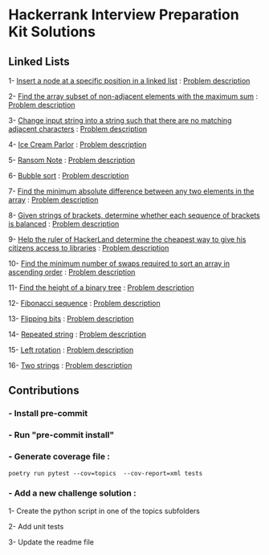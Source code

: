 # Hackerrank Interview Preparation Kit Solutions

## Linked Lists
1- [Insert a node at a specific position in a linked list](topics/linked_lists/01_insert_node_at_specific_position.py) : [Problem description](https://www.hackerrank.com/challenges/insert-a-node-at-a-specific-position-in-a-linked-list/problem?isFullScreen=true&h_l=interview&playlist_slugs%5B%5D=interview-preparation-kit&playlist_slugs%5B%5D=linked-lists)

2- [Find the array subset of non-adjacent elements with the maximum sum](topics/dynamic_programming/max_array_sum.py) : [Problem description](https://www.hackerrank.com/challenges/max-array-sum/problem?isFullScreen=true&h_l=interview&playlist_slugs%5B%5D=interview-preparation-kit&playlist_slugs%5B%5D=dynamic-programming)

3- [Change input string into a string such that there are no matching adjacent characters](topics/string_manipulation/alternating_characters.py) : [Problem description](https://www.hackerrank.com/challenges/alternating-characters/problem?isFullScreen=true&h_l=interview&playlist_slugs%5B%5D=interview-preparation-kit&playlist_slugs%5B%5D=strings)

4- [Ice Cream Parlor](topics/search/hash_tables_ice_cream_parlor.py) : [Problem description](https://www.hackerrank.com/challenges/ctci-ice-cream-parlor/problem?isFullScreen=true&h_l=interview&playlist_slugs%5B%5D=interview-preparation-kit&playlist_slugs%5B%5D=search)

5- [Ransom Note](topics/dictionaries_and_hashmaps/hash_tables_ransom_note.py) : [Problem description](https://www.hackerrank.com/challenges/ctci-ransom-note/problem?isFullScreen=true&h_l=interview&playlist_slugs%5B%5D=interview-preparation-kit&playlist_slugs%5B%5D=dictionaries-hashmaps)

6- [Bubble sort](topics/sorting/bubble_sort.py) : [Problem description](https://www.hackerrank.com/challenges/ctci-bubble-sort/problem?isFullScreen=true&h_l=interview&playlist_slugs%5B%5D=interview-preparation-kit&playlist_slugs%5B%5D=sorting)

7- [Find the minimum absolute difference between any two elements in the array](topics/greedy_algorithms/min_abs_diff_in_array.py) : [Problem description](https://www.hackerrank.com/challenges/minimum-absolute-difference-in-an-array/problem?isFullScreen=true&h_l=interview&playlist_slugs%5B%5D=interview-preparation-kit&playlist_slugs%5B%5D=greedy-algorithms)

8- [Given strings of brackets, determine whether each sequence of brackets is balanced](topics/staks_and_queues/balanced_brackets.py) : [Problem description](https://www.hackerrank.com/challenges/balanced-brackets/problem?isFullScreen=true&h_l=interview&playlist_slugs%5B%5D=interview-preparation-kit&playlist_slugs%5B%5D=stacks-queues)

9- [Help the ruler of HackerLand determine the cheapest way to give his citizens access to libraries](topics/graphs/roads_and_libraries.py) : [Problem description](https://www.hackerrank.com/challenges/torque-and-development/problem?isFullScreen=true&h_l=interview&playlist_slugs%5B%5D=interview-preparation-kit&playlist_slugs%5B%5D=graphs)

10- [Find the minimum number of swaps required to sort an array in ascending order](topics/arrays/minimum_swaps_2.py) : [Problem description](https://www.hackerrank.com/challenges/minimum-swaps-2/problem?isFullScreen=true&h_l=interview&playlist_slugs%5B%5D=interview-preparation-kit&playlist_slugs%5B%5D=arrays)

11- [Find the height of a binary tree](topics/trees/height_binary_tree.py) : [Problem description](https://www.hackerrank.com/challenges/tree-height-of-a-binary-tree/problem?isFullScreen=true&h_l=interview&playlist_slugs%5B%5D=interview-preparation-kit&playlist_slugs%5B%5D=trees)

12- [Fibonacci sequence](topics/recursion_and_backtracking/fibonacci_numbers.py) : [Problem description](https://www.hackerrank.com/challenges/ctci-fibonacci-numbers/problem?isFullScreen=true&h_l=interview&playlist_slugs%5B%5D=interview-preparation-kit&playlist_slugs%5B%5D=recursion-backtracking)

13- [Flipping bits](topics/miscellaneous/flipping_bits.py) : [Problem description](https://www.hackerrank.com/challenges/flipping-bits/problem?isFullScreen=true&h_l=interview&playlist_slugs%5B%5D=interview-preparation-kit&playlist_slugs%5B%5D=miscellaneous)

14- [Repeated string](topics/warm_up_challenges/repeated_string.py) : [Problem description](https://www.hackerrank.com/challenges/repeated-string/problem?isFullScreen=true&h_l=interview&playlist_slugs%5B%5D=interview-preparation-kit&playlist_slugs%5B%5D=warmup)

15- [Left rotation](topics/arrays/left_rotation.py) : [Problem description](https://www.hackerrank.com/challenges/ctci-array-left-rotation/problem?isFullScreen=true&h_l=interview&playlist_slugs%5B%5D=interview-preparation-kit&playlist_slugs%5B%5D=arrays)

16- [Two strings](topics/dictionaries_and_hashmaps/two_strings.py) : [Problem description](https://www.hackerrank.com/challenges/two-strings/problem?isFullScreen=true&h_l=interview&playlist_slugs%5B%5D=interview-preparation-kit&playlist_slugs%5B%5D=dictionaries-hashmaps)

## Contributions

### - Install pre-commit

### - Run "pre-commit install"

### - Generate coverage file : 
```
poetry run pytest --cov=topics  --cov-report=xml tests
```

### - Add a new challenge solution :

1- Create the python script in one of the topics subfolders

2- Add unit tests

3- Update the readme file
